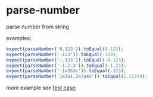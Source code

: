 # parse-number

parse number from string

examples:

```ts
expect(parseNumber('0.123')).toEqual(0.123);
expect(parseNumber('-123')).toEqual(-123);
expect(parseNumber('-.123')).toEqual(-0.123);
expect(parseNumber('-1.2.3')).toEqual(-1.23);
expect(parseNumber('-1a2b3c')).toEqual(-123);
expect(parseNumber('1a1a1.2a3a4%')).toEqual(1.11234);
```

more example see [test case](./src/parse-number.test.ts);
